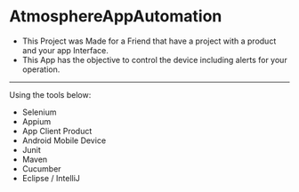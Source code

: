 # AtmosphereAppAutomation

* This Project was Made for a Friend that have a project with a product and your app Interface.
* This App has the objective to control the device including alerts for your operation.
-----------------------------------------------------------------------------------------

Using the tools below:

- Selenium
- Appium
- App Client Product
- Android Mobile Device
- Junit
- Maven
- Cucumber
- Eclipse / IntelliJ
